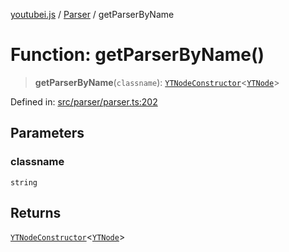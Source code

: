 [youtubei.js](../../../../README.md) / [Parser](../README.md) / getParserByName

# Function: getParserByName()

> **getParserByName**(`classname`): [`YTNodeConstructor`](../../Helpers/interfaces/YTNodeConstructor.md)\<[`YTNode`](../../Helpers/classes/YTNode.md)\>

Defined in: [src/parser/parser.ts:202](https://github.com/LuanRT/YouTube.js/blob/0733f60b57877f6b8b87dfd5cc6195b5085f5c09/src/parser/parser.ts#L202)

## Parameters

### classname

`string`

## Returns

[`YTNodeConstructor`](../../Helpers/interfaces/YTNodeConstructor.md)\<[`YTNode`](../../Helpers/classes/YTNode.md)\>
